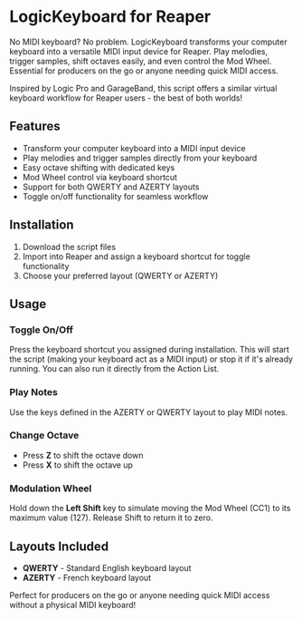 # LogicKeyboard for Reaper

No MIDI keyboard? No problem. LogicKeyboard transforms your computer keyboard into a versatile MIDI input device for Reaper. Play melodies, trigger samples, shift octaves easily, and even control the Mod Wheel. Essential for producers on the go or anyone needing quick MIDI access.

Inspired by Logic Pro and GarageBand, this script offers a similar virtual keyboard workflow for Reaper users - the best of both worlds!

## Features

- Transform your computer keyboard into a MIDI input device
- Play melodies and trigger samples directly from your keyboard
- Easy octave shifting with dedicated keys
- Mod Wheel control via keyboard shortcut
- Support for both QWERTY and AZERTY layouts
- Toggle on/off functionality for seamless workflow

## Installation

1. Download the script files
2. Import into Reaper and assign a keyboard shortcut for toggle functionality
3. Choose your preferred layout (QWERTY or AZERTY)

## Usage

### Toggle On/Off
Press the keyboard shortcut you assigned during installation. This will start the script (making your keyboard act as a MIDI input) or stop it if it's already running. You can also run it directly from the Action List.

### Play Notes
Use the keys defined in the AZERTY or QWERTY layout to play MIDI notes.

### Change Octave
- Press **Z** to shift the octave down
- Press **X** to shift the octave up

### Modulation Wheel
Hold down the **Left Shift** key to simulate moving the Mod Wheel (CC1) to its maximum value (127). Release Shift to return it to zero.

## Layouts Included

- **QWERTY** - Standard English keyboard layout
- **AZERTY** - French keyboard layout

Perfect for producers on the go or anyone needing quick MIDI access without a physical MIDI keyboard!
